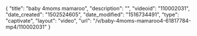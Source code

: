 {
    "title": "baby 4moms mamaroo",
    "description": "",
    "videoid": "110002031",
    "date_created": "1502524605",
    "date_modified": "1516734491",
    "type": "captivate",
    "layout": "video",
    "url": "\/v\/baby-4moms-mamaroo4-61817784-mp4\/110002031"
}